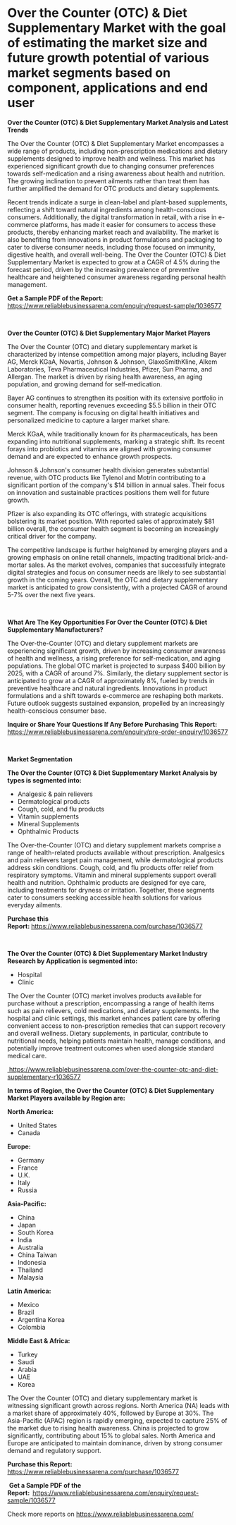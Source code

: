 <p><h1>Over the Counter (OTC) & Diet Supplementary Market with the goal of estimating the market size and future growth potential of various market segments based on component, applications and end user</h1></p><p><strong>Over the Counter (OTC) & Diet Supplementary Market Analysis and Latest Trends</strong></p>
<p><p>The Over the Counter (OTC) & Diet Supplementary Market encompasses a wide range of products, including non-prescription medications and dietary supplements designed to improve health and wellness. This market has experienced significant growth due to changing consumer preferences towards self-medication and a rising awareness about health and nutrition. The growing inclination to prevent ailments rather than treat them has further amplified the demand for OTC products and dietary supplements.</p><p>Recent trends indicate a surge in clean-label and plant-based supplements, reflecting a shift toward natural ingredients among health-conscious consumers. Additionally, the digital transformation in retail, with a rise in e-commerce platforms, has made it easier for consumers to access these products, thereby enhancing market reach and availability. The market is also benefiting from innovations in product formulations and packaging to cater to diverse consumer needs, including those focused on immunity, digestive health, and overall well-being. The Over the Counter (OTC) & Diet Supplementary Market is expected to grow at a CAGR of 4.5% during the forecast period, driven by the increasing prevalence of preventive healthcare and heightened consumer awareness regarding personal health management.</p></p>
<p><strong>Get a Sample PDF of the Report:&nbsp;</strong> <a href="https://www.reliablebusinessarena.com/enquiry/request-sample/1036577?utm_campaign=2988&utm_medium=2&utm_source=Github&utm_content=ia&utm_term=21032025&utm_id=over-the-counter-otc-diet-supplementary">https://www.reliablebusinessarena.com/enquiry/request-sample/1036577</a></p>
<p>&nbsp;</p>
<p><strong>Over the Counter (OTC) & Diet Supplementary Major Market Players</strong></p>
<p><p>The Over the Counter (OTC) and dietary supplementary market is characterized by intense competition among major players, including Bayer AG, Merck KGaA, Novartis, Johnson & Johnson, GlaxoSmithKline, Alkem Laboratories, Teva Pharmaceutical Industries, Pfizer, Sun Pharma, and Allergan. The market is driven by rising health awareness, an aging population, and growing demand for self-medication. </p><p>Bayer AG continues to strengthen its position with its extensive portfolio in consumer health, reporting revenues exceeding $5.5 billion in their OTC segment. The company is focusing on digital health initiatives and personalized medicine to capture a larger market share. </p><p>Merck KGaA, while traditionally known for its pharmaceuticals, has been expanding into nutritional supplements, marking a strategic shift. Its recent forays into probiotics and vitamins are aligned with growing consumer demand and are expected to enhance growth prospects.</p><p>Johnson & Johnson's consumer health division generates substantial revenue, with OTC products like Tylenol and Motrin contributing to a significant portion of the company's $14 billion in annual sales. Their focus on innovation and sustainable practices positions them well for future growth.</p><p>Pfizer is also expanding its OTC offerings, with strategic acquisitions bolstering its market position. With reported sales of approximately $81 billion overall, the consumer health segment is becoming an increasingly critical driver for the company.</p><p>The competitive landscape is further heightened by emerging players and a growing emphasis on online retail channels, impacting traditional brick-and-mortar sales. As the market evolves, companies that successfully integrate digital strategies and focus on consumer needs are likely to see substantial growth in the coming years. Overall, the OTC and dietary supplementary market is anticipated to grow consistently, with a projected CAGR of around 5-7% over the next five years.</p></p>
<p>&nbsp;</p>
<p><strong>What Are The Key Opportunities For Over the Counter (OTC) & Diet Supplementary Manufacturers?</strong></p>
<p><p>The Over-the-Counter (OTC) and dietary supplement markets are experiencing significant growth, driven by increasing consumer awareness of health and wellness, a rising preference for self-medication, and aging populations. The global OTC market is projected to surpass $400 billion by 2025, with a CAGR of around 7%. Similarly, the dietary supplement sector is anticipated to grow at a CAGR of approximately 8%, fueled by trends in preventive healthcare and natural ingredients. Innovations in product formulations and a shift towards e-commerce are reshaping both markets. Future outlook suggests sustained expansion, propelled by an increasingly health-conscious consumer base.</p></p>
<p><strong>Inquire or Share Your Questions If Any Before Purchasing This Report:</strong> <a href="https://www.reliablebusinessarena.com/enquiry/pre-order-enquiry/1036577?utm_campaign=2988&utm_medium=2&utm_source=Github&utm_content=ia&utm_term=21032025&utm_id=over-the-counter-otc-diet-supplementary">https://www.reliablebusinessarena.com/enquiry/pre-order-enquiry/1036577</a></p>
<p>&nbsp;</p>
<p><strong>Market Segmentation</strong></p>
<p><strong>The Over the Counter (OTC) & Diet Supplementary Market Analysis by types is segmented into:</strong></p>
<p><ul><li>Analgesic & pain relievers</li><li>Dermatological products</li><li>Cough, cold, and flu products</li><li>Vitamin supplements</li><li>Mineral Supplements</li><li>Ophthalmic Products</li></ul></p>
<p><p>The Over-the-Counter (OTC) and dietary supplement markets comprise a range of health-related products available without prescription. Analgesics and pain relievers target pain management, while dermatological products address skin conditions. Cough, cold, and flu products offer relief from respiratory symptoms. Vitamin and mineral supplements support overall health and nutrition. Ophthalmic products are designed for eye care, including treatments for dryness or irritation. Together, these segments cater to consumers seeking accessible health solutions for various everyday ailments.</p></p>
<p><strong>Purchase this Report:&nbsp;</strong><a href="https://www.reliablebusinessarena.com/purchase/1036577?utm_campaign=2988&utm_medium=2&utm_source=Github&utm_content=ia&utm_term=21032025&utm_id=over-the-counter-otc-diet-supplementary">https://www.reliablebusinessarena.com/purchase/1036577</a></p>
<p>&nbsp;</p>
<p><strong>The Over the Counter (OTC) & Diet Supplementary Market Industry Research by Application is segmented into:</strong></p>
<p><ul><li>Hospital</li><li>Clinic</li></ul></p>
<p><p>The Over the Counter (OTC) market involves products available for purchase without a prescription, encompassing a range of health items such as pain relievers, cold medications, and dietary supplements. In the hospital and clinic settings, this market enhances patient care by offering convenient access to non-prescription remedies that can support recovery and overall wellness. Dietary supplements, in particular, contribute to nutritional needs, helping patients maintain health, manage conditions, and potentially improve treatment outcomes when used alongside standard medical care.</p></p>
<p><a href="https://www.reliablebusinessarena.com/over-the-counter-otc-and-diet-supplementary-r1036577?utm_campaign=2988&utm_medium=2&utm_source=Github&utm_content=ia&utm_term=21032025&utm_id=over-the-counter-otc-diet-supplementary">&nbsp;https://www.reliablebusinessarena.com/over-the-counter-otc-and-diet-supplementary-r1036577</a></p>
<p><strong>In terms of Region, the Over the Counter (OTC) & Diet Supplementary Market Players available by Region are:</strong></p>
<p>
    <p> <strong> North America: </strong>
        <ul>
            <li>United States</li>
            <li>Canada</li>
        </ul>
        </p> 
    <p> <strong> Europe: </strong>
        <ul>
            <li>Germany</li>
            <li>France</li>
            <li>U.K.</li>
            <li>Italy</li>
            <li>Russia</li>
        </ul>
        </p> 
    <p> <strong> Asia-Pacific: </strong>
        <ul>
            <li>China</li>
            <li>Japan</li>
            <li>South Korea</li>
            <li>India</li>
            <li>Australia</li>
            <li>China Taiwan</li>
            <li>Indonesia</li>
            <li>Thailand</li>
            <li>Malaysia</li>
        </ul>
        </p> 
    <p> <strong> Latin America: </strong>
        <ul>
            <li>Mexico</li>
            <li>Brazil</li>
            <li>Argentina Korea</li>
            <li>Colombia</li>
        </ul>
        </p> 
    <p> <strong> Middle East & Africa: </strong>
        <ul>
            <li>Turkey</li>
            <li>Saudi</li>
            <li>Arabia</li>
            <li>UAE</li>
            <li>Korea</li>
        </ul>
    </p>
    </p>
<p><p>The Over the Counter (OTC) and dietary supplementary market is witnessing significant growth across regions. North America (NA) leads with a market share of approximately 40%, followed by Europe at 30%. The Asia-Pacific (APAC) region is rapidly emerging, expected to capture 25% of the market due to rising health awareness. China is projected to grow significantly, contributing about 15% to global sales. North America and Europe are anticipated to maintain dominance, driven by strong consumer demand and regulatory support.</p></p>
<p><strong>Purchase this Report: </strong><a href="https://www.reliablebusinessarena.com/purchase/1036577?utm_campaign=2988&utm_medium=2&utm_source=Github&utm_content=ia&utm_term=21032025&utm_id=over-the-counter-otc-diet-supplementary">https://www.reliablebusinessarena.com/purchase/1036577</a></p>
<p>&nbsp;<strong>Get a Sample PDF of the Report:&nbsp;&nbsp;</strong><a href="https://www.reliablebusinessarena.com/enquiry/request-sample/1036577?utm_campaign=2988&utm_medium=2&utm_source=Github&utm_content=ia&utm_term=21032025&utm_id=over-the-counter-otc-diet-supplementary">https://www.reliablebusinessarena.com/enquiry/request-sample/1036577</a></p>
<p><strong></strong></p>
<p>Check more reports on <a href="https://www.reliablebusinessarena.com/?utm_campaign=2988&utm_medium=2&utm_source=Github&utm_content=ia&utm_term=21032025&utm_id=over-the-counter-otc-diet-supplementary">https://www.reliablebusinessarena.com/</a></p>